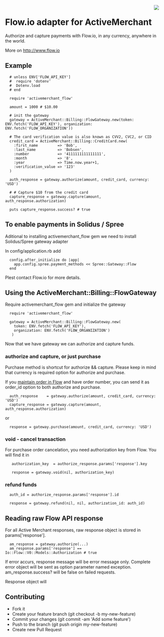 <img align="right" src="http://i.imgur.com/tov8bTw.png">

# Flow.io adapter for ActiveMerchant

Authorize and capture payments with Flow.io, in any currency, anywhere in the world.

More on http://www.flow.io

## Example

```
  # unless ENV['FLOW_API_KEY']
  #  require 'dotenv'
  #  Dotenv.load
  # end

  require 'activemerchant_flow'

  amount = 1000 # $10.00

  # init the gateway
  gateway = ActiveMerchant::Billing::FlowGateway.new(token: ENV.fetch('FLOW_API_KEY'), organization: ENV.fetch('FLOW_ORGANIZATION'))

  # The card verification value is also known as CVV2, CVC2, or CID
  credit_card = ActiveMerchant::Billing::CreditCard.new(
    :first_name         => 'Bob',
    :last_name          => 'Bobsen',
    :number             => '4111111111111111',
    :month              => '8',
    :year               => Time.now.year+1,
    :verification_value => '123'
  )

  auth_response = gateway.authorize(amount, credit_card, currency: 'USD')

  # # Capture $10 from the credit card
  capture_response = gateway.capture(amount, auth_response.authorization)

  puts capture_response.success? # true

```

## To enable payments in Solidus / Spree

Aditional to installing activemerchant_flow gem we need to install Solidus/Spree gateway adapter

In config/application.rb add

```
  config.after_initialize do |app|
    app.config.spree.payment_methods << Spree::Gateway::Flow
  end
```

Plest contact Flow.io for more details.

## Using the ActiveMerchant::Billing::FlowGateway

Require activemerchant_flow gem and initialize the gateway

```
  require 'activemerchant_flow'

  gateway = ActiveMerchant::Billing::FlowGateway.new(
    token: ENV.fetch('FLOW_API_KEY'),
    organization: ENV.fetch('FLOW_ORGANIZATION')
   )
```

Now that we have gateway we can authorize and capture funds.



### authorize and capture, or just purchase

Purchase method is shortcut for authorize && capture. Please keep in mind that currency is required option for authorize and purchase.

If you [maintain order in Flow](https://docs.flow.io/module/localization/resource/orders) and have order number, you can send it as order_id option to both authorize and purchase.

```
  auth_response    = gateway.authorize(amount, credit_card, currency: 'USD')
  capture_response = gateway.capture(amount, auth_response.authorization)

```

or

```
  response = gateway.purchase(amount, credit_card, currency: 'USD')
```

### void - cancel transaction

For purchase order cancelation, you need authorization key from Flow. You will find it in

```
   authorization_key  = authorize_response.params['response'].key

   response = gateway.void(nil, authorization_key)
```

### refund funds

```
  auth_id = authorize_response.params['response'].id

  response = gateway.refund(nil, nil, authorization_id: auth_id)
```

## Reading raw Flow API response

For all Active Merchant responses, raw response object is stored in params['response'].

```
  am_response = gateway.authorize(...)
  am_response.params['response'] == Io::Flow::V0::Models::Authorization # true
```

If error accurs, response message will be error message only. Complete error object
will be sent as option parameter named exception. am_response.success? will be false on failed
requests.

Response object will

## Contributing

* Fork it
* Create your feature branch (git checkout -b my-new-feature)
* Commit your changes (git commit -am 'Add some feature')
* Push to the branch (git push origin my-new-feature)
* Create new Pull Request
